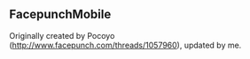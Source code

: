 FacepunchMobile---------------------Originally created by Pocoyo (http://www.facepunch.com/threads/1057960), updated by me.